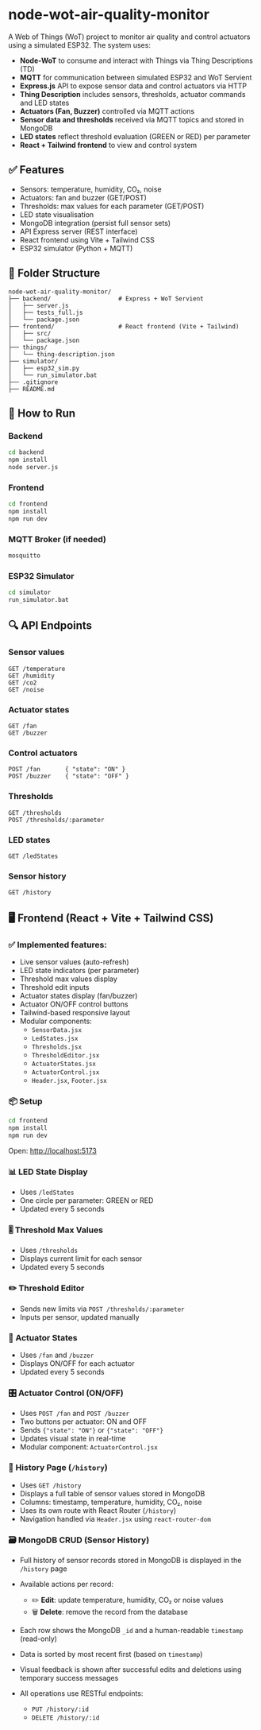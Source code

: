 # node-wot-air-quality-monitor

A Web of Things (WoT) project to monitor air quality and control actuators using a simulated ESP32. The system uses:

- **Node-WoT** to consume and interact with Things via Thing Descriptions (TD)
- **MQTT** for communication between simulated ESP32 and WoT Servient
- **Express.js** API to expose sensor data and control actuators via HTTP
- **Thing Description** includes sensors, thresholds, actuator commands and LED states
- **Actuators (Fan, Buzzer)** controlled via MQTT actions
- **Sensor data and thresholds** received via MQTT topics and stored in MongoDB
- **LED states** reflect threshold evaluation (GREEN or RED) per parameter
- **React + Tailwind frontend** to view and control system

## ✅ Features

- Sensors: temperature, humidity, CO₂, noise
- Actuators: fan and buzzer (GET/POST)
- Thresholds: max values for each parameter (GET/POST)
- LED state visualisation
- MongoDB integration (persist full sensor sets)
- API Express server (REST interface)
- React frontend using Vite + Tailwind CSS
- ESP32 simulator (Python + MQTT)

## 📁 Folder Structure

```
node-wot-air-quality-monitor/
├── backend/                   # Express + WoT Servient
│   ├── server.js
│   ├── tests_full.js
│   └── package.json
├── frontend/                  # React frontend (Vite + Tailwind)
│   ├── src/
│   └── package.json
├── things/
│   └── thing-description.json
├── simulator/
│   ├── esp32_sim.py
│   └── run_simulator.bat
├── .gitignore
├── README.md
```

## 🔧 How to Run

### Backend
```bash
cd backend
npm install
node server.js
```

### Frontend
```bash
cd frontend
npm install
npm run dev
```

### MQTT Broker (if needed)
```bash
mosquitto
```

### ESP32 Simulator
```bash
cd simulator
run_simulator.bat
```

## 🔍 API Endpoints

### Sensor values
```
GET /temperature
GET /humidity
GET /co2
GET /noise
```

### Actuator states
```
GET /fan
GET /buzzer
```

### Control actuators
```
POST /fan       { "state": "ON" }
POST /buzzer    { "state": "OFF" }
```

### Thresholds
```
GET /thresholds
POST /thresholds/:parameter
```

### LED states
```
GET /ledStates
```

### Sensor history
```
GET /history
```

## 🖥️ Frontend (React + Vite + Tailwind CSS)

### ✅ Implemented features:
- Live sensor values (auto-refresh)
- LED state indicators (per parameter)
- Threshold max values display
- Threshold edit inputs
- Actuator states display (fan/buzzer)
- Actuator ON/OFF control buttons
- Tailwind-based responsive layout
- Modular components:
  - `SensorData.jsx`
  - `LedStates.jsx`
  - `Thresholds.jsx`
  - `ThresholdEditor.jsx`
  - `ActuatorStates.jsx`
  - `ActuatorControl.jsx`
  - `Header.jsx`, `Footer.jsx`

### 📦 Setup

```bash
cd frontend
npm install
npm run dev
```

Open: [http://localhost:5173](http://localhost:5173)

### 📊 LED State Display

- Uses `/ledStates`
- One circle per parameter: GREEN or RED
- Updated every 5 seconds

### 🎚️ Threshold Max Values

- Uses `/thresholds`
- Displays current limit for each sensor
- Updated every 5 seconds

### ✏️ Threshold Editor

- Sends new limits via `POST /thresholds/:parameter`
- Inputs per sensor, updated manually

### 🔘 Actuator States

- Uses `/fan` and `/buzzer`
- Displays ON/OFF for each actuator
- Updated every 5 seconds

### 🎛️ Actuator Control (ON/OFF)

- Uses `POST /fan` and `POST /buzzer`
- Two buttons per actuator: ON and OFF
- Sends `{"state": "ON"}` or `{"state": "OFF"}`
- Updates visual state in real-time
- Modular component: `ActuatorControl.jsx`

### 📄 History Page (`/history`)

- Uses `GET /history`
- Displays a full table of sensor values stored in MongoDB
- Columns: timestamp, temperature, humidity, CO₂, noise
- Uses its own route with React Router (`/history`)
- Navigation handled via `Header.jsx` using `react-router-dom`

### 🗃️ MongoDB CRUD (Sensor History)

* Full history of sensor records stored in MongoDB is displayed in the `/history` page
* Available actions per record:

  * ✏️ **Edit**: update temperature, humidity, CO₂ or noise values
  * 🗑️ **Delete**: remove the record from the database
* Each row shows the MongoDB `_id` and a human-readable `timestamp` (read-only)
* Data is sorted by most recent first (based on `timestamp`)
* Visual feedback is shown after successful edits and deletions using temporary success messages
* All operations use RESTful endpoints:

  * `PUT /history/:id`
  * `DELETE /history/:id`

